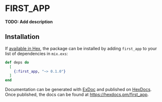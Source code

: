 # FIRST_APP

**TODO: Add description**

## Installation

If [available in Hex](https://hex.pm/docs/publish), the package can be installed
by adding `first_app` to your list of dependencies in `mix.exs`:

```elixir
def deps do
  [
    {:first_app, "~> 0.1.0"}
  ]
end
```

Documentation can be generated with [ExDoc](https://github.com/elixir-lang/ex_doc)
and published on [HexDocs](https://hexdocs.pm). Once published, the docs can
be found at <https://hexdocs.pm/first_app>.

